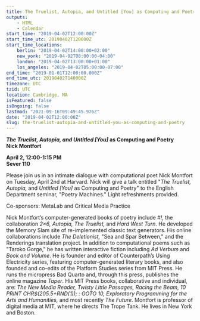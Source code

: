 ```yaml
---
title: The Truelist, Autopia, and Untitled [You] as Computing and Poetry
outputs:
    - HTML
    - Calendar
start_time: "2019-04-02T12:00:00Z"
start_time_utc: 20190402T120000Z
start_time_locations:
    berlin: "2019-04-02T14:00:00+02:00"
    new_york: "2019-04-02T08:00:00-04:00"
    london: "2019-04-02T13:00:00+01:00"
    los_angeles: "2019-04-02T05:00:00-07:00"
end_time: "2019-01-01T12:00:00.000Z"
end_time_utc: 20190402T140000Z
timezone: UTC
tzid: UTC
location: Cambridge, MA
isFeatured: false
isOngoing: false
lastmod: "2021-09-16T09:49:45.976Z"
date: "2019-04-02T12:00:00Z"
slug: the-truelist-autopia-and-untitled-you-as-computing-and-poetry
---
```

***The Truelist, Autopia, and Untitled [You]* as Computing and Poetry
<br />Nick Montfort**

**April 2, 12:00-1:15 PM<br />
Sever 110**

Please join us in an intimate dialogue with computational poet Nick Montfort on Tuesday, April 2nd at Harvard. Nick will give a talk entitled "*The Truelist, Autopia,* and *Untitled [You]* as Computing and Poetry" to the English Department seminar, "Poetry Machines." Light refreshments provided. 

Co-sponsors: MetaLab and Critical Media Practice 

Nick Montfort’s computer-generated books of poetry include *#!*, the collaboration *2×6, Autopia, The Truelist,* and *Hard West Turn*. He developed the Memory Slam site of re-implemented classic text generators. His online collaborations include *The Deletionist,* "Sea and Spar Between," and the Renderings translation project. In addition to computational poems such as "Taroko Gorge," he has written interactive fiction including *Ad Verbum* and *Book and Volume*. He is founder and editor of Counterpath’s Using Electricity series, featuring computer-generated literary books, and also founded and co-edits of the Platform Studies series from MIT Press. He runs the micropress Bad Quarto and, through this press, publishes the online magazine *Taper*. His MIT Press books, collaborative and individual, are: *The New Media Reader, Twisty Little Passages, Racing the Beam, 10 PRINT CHR$(205.5+RND(1)); : GOTO 10, Exploratory Programming for the Arts and Humanities,* and most recently *The Future*. Montfort is professor of digital media at MIT, where he directs The Trope Tank. He lives in New York and Boston.